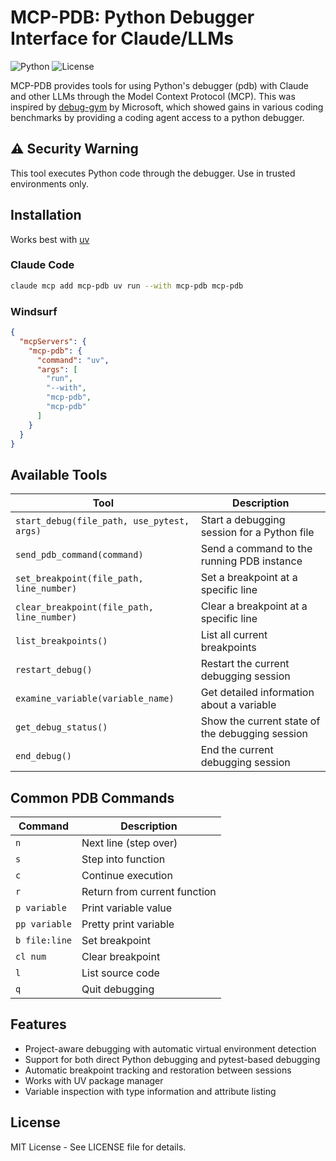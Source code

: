 # MCP-PDB: Python Debugger Interface for Claude/LLMs

![Python](https://img.shields.io/badge/Python-3.12+-blue.svg)
![License](https://img.shields.io/badge/License-MIT-green.svg)

MCP-PDB provides tools for using Python's debugger (pdb) with Claude and other LLMs through the Model Context Protocol (MCP). This was inspired by [debug-gym](https://microsoft.github.io/debug-gym/) by Microsoft, which showed gains in various coding benchmarks by providing a coding agent access to a python debugger.

## ⚠️ Security Warning

This tool executes Python code through the debugger. Use in trusted environments only.

## Installation

Works best with [uv](https://docs.astral.sh/uv/getting-started/features/)

### Claude Code
```bash
claude mcp add mcp-pdb uv run --with mcp-pdb mcp-pdb
```

### Windsurf
```json
{
  "mcpServers": {
    "mcp-pdb": {
      "command": "uv",
      "args": [
        "run",
        "--with",
        "mcp-pdb",
        "mcp-pdb"
      ]
    }
  }
}
```

## Available Tools

| Tool | Description |
|------|-------------|
| `start_debug(file_path, use_pytest, args)` | Start a debugging session for a Python file |
| `send_pdb_command(command)` | Send a command to the running PDB instance |
| `set_breakpoint(file_path, line_number)` | Set a breakpoint at a specific line |
| `clear_breakpoint(file_path, line_number)` | Clear a breakpoint at a specific line |
| `list_breakpoints()` | List all current breakpoints |
| `restart_debug()` | Restart the current debugging session |
| `examine_variable(variable_name)` | Get detailed information about a variable |
| `get_debug_status()` | Show the current state of the debugging session |
| `end_debug()` | End the current debugging session |

## Common PDB Commands

| Command | Description |
|---------|-------------|
| `n` | Next line (step over) |
| `s` | Step into function |
| `c` | Continue execution |
| `r` | Return from current function |
| `p variable` | Print variable value |
| `pp variable` | Pretty print variable |
| `b file:line` | Set breakpoint |
| `cl num` | Clear breakpoint |
| `l` | List source code |
| `q` | Quit debugging |

## Features

- Project-aware debugging with automatic virtual environment detection
- Support for both direct Python debugging and pytest-based debugging
- Automatic breakpoint tracking and restoration between sessions
- Works with UV package manager
- Variable inspection with type information and attribute listing

## License

MIT License - See LICENSE file for details.

